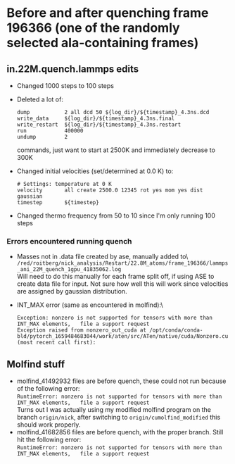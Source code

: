 # Before and after quenching frame 196366 (one of the randomly selected ala-containing frames)

## in.22M.quench.lammps edits

* Changed 1000 steps to 100 steps
* Deleted a lot of:

    ```text
    dump           2 all dcd 50 ${log_dir}/${timestamp}_4.3ns.dcd
    write_data     ${log_dir}/${timestamp}_4.3ns.final
    write_restart  ${log_dir}/${timestamp}_4.3ns.restart
    run            400000
    undump         2
    ```

  commands, just want to start at 2500K and immediately decrease to 300K

* Changed initial velocities (set/determined at 0.0 K) to:

    ```text
    # Settings: temperature at 0 K
    velocity       all create 2500.0 12345 rot yes mom yes dist gaussian
    timestep       ${timestep}
    ```

* Changed thermo frequency from 50 to 10 since I'm only running 100 steps

### Errors encountered running quench

* Masses not in .data file created by ase, manually added to\ `/red/roitberg/nick_analysis/Restart/22.8M_atoms/frame_196366/lammps_ani_22M_quench_1gpu_41835062.log`\
Will need to do this manually for each frame split off, if using ASE to create data file for input. Not sure how well this will work since velocities are assigned by gaussian distribution.

* INT_MAX error (same as encountered in molfind):\

    ```text
    Exception: nonzero is not supported for tensors with more than INT_MAX elements,   file a support request
    Exception raised from nonzero_out_cuda at /opt/conda/conda-bld/pytorch_1659484683044/work/aten/src/ATen/native/cuda/Nonzero.cu:115 (most recent call first):
    ```

## Molfind stuff

* molfind_41492932 files are before quench, these could not run because of the following error:\
`RuntimeError: nonzero is not supported for tensors with more than INT_MAX elements,   file a support request`\
Turns out I was actually using my modified molfind program on the branch `origin/nick`, after switching to `origin/cumolfind_modified` this should work properly.
* molfind_41682856 files are before quench, with the proper branch. Still hit the following error:\
`RuntimeError: nonzero is not supported for tensors with more than INT_MAX elements,   file a support request`
